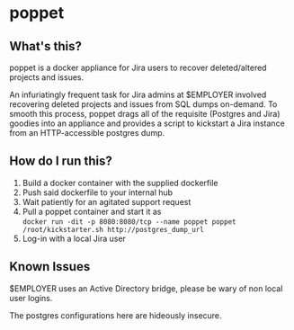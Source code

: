 # poppet

## What's this?

poppet is a docker appliance for Jira users to recover deleted/altered projects and issues.

An infuriatingly frequent task for Jira admins at $EMPLOYER involved recovering deleted projects and issues from SQL dumps on-demand. To smooth this process, poppet drags all of the requisite (Postgres and Jira) goodies into an appliance and provides a script to kickstart a Jira instance from an HTTP-accessible postgres dump.

## How do I run this?

1. Build a docker container with the supplied dockerfile
2. Push said dockerfile to your internal hub
3. Wait patiently for an agitated support request
4. Pull a poppet container and start it as  
   ```docker run -dit -p 8080:8080/tcp --name poppet poppet /root/kickstarter.sh http://postgres_dump_url```
5. Log-in with a local Jira user


## Known Issues

$EMPLOYER uses an Active Directory bridge, please be wary of non local user logins.

The postgres configurations here are hideously insecure.
